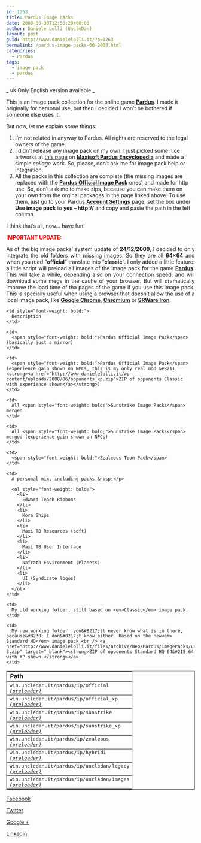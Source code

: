 ```yaml
---
id: 1263
title: Pardus Image Packs
date: 2008-06-30T12:56:29+00:00
author: Daniele Lolli (UncleDan)
layout: post
guid: http://www.danielelolli.it/?p=1263
permalink: /pardus-image-packs-06-2008.html
categories:
  - Pardus
tags:
  - image pack
  - pardus
---
```

_ <img class="alignnone size-full wp-image-149" title="uk-flag-xsmall" src="http://www.danielelolli.it/wp-content/uploads/2009/03/uk-flag-xsmall.gif" alt="uk-flag-xsmall" width="20" height="15" />Only English version available._

This is an image pack collection for the online game <a href="http://www.pardus.at/" target="_blank"><span style="font-weight: bold;">Pardus</span></a>. I made it originally for personal use, but then I decided I won&#8217;t be bothered if someone else uses it.

<div>
  <p>
    But now, let me explain some things:
  </p>
</div>

  1. I&#8217;m not related in anyway to Pardus. All rights are reserved to the legal owners of the game.
  2. I didn&#8217;t release any image pack on my own. I just picked some nice artworks at <a href="http://pardus.maxisoft.org/imagepacks.html" target="_blank">this page</a> on <a href="http://pardus.maxisoft.org/" target="_blank"><span style="font-weight: bold;">Maxisoft Pardus Encyclopedia</span></a> and made a simple <span style="font-style: italic;">collage</span> work. So, please, don&#8217;t ask me for image pack help or integration.
  3. All the packs in this collection are complete (the missing images are replaced with the <a href="http://static.pardus.at/downloads/images.zip" target="_blank"><span style="font-weight: bold;">Pardus Official Image Pack</span></a> ones) and made for http use. So, don&#8217;t ask me to make zips, because you can make them on your own from the orginal packages in the page linked above. To use them, just go to your Pardus <a href="http://www.pardus.at/index.php?section=account_settings" target="_blank"><span style="font-weight: bold;">Account Settings</span></a> page, set the box under <span style="font-weight: bold;">Use image pack</span> to <span style="font-weight: bold;">yes &#8211; http://</span> and copy and paste the path in the left column.

I think that&#8217;s all, now&#8230; have fun!

**<span style="color: #ff0000;">IMPORTANT UPDATE:</span>**

<p style="text-align: justify;">
  As of the big image packs&#8217; system update of <strong>24/12/2009</strong>, I decided to only integrate the old folders with missing images. So they are all <strong>64&#215;64</strong> and when you read &#8220;<strong>official</strong>&#8221; translate into &#8220;<strong>classic</strong>&#8220;. I only added a little feature: a little script will preload all images of the image pack for the game <a href="http://www.pardus.at/" target="_blank"><strong>Pardus</strong></a>. This will take a while, depending also on your connection speed, and will download some megs in the cache of your browser. But will dramatically improve the load time of tha pages of the game if you use this image pack. This is specially useful when using a browser that doesn&#8217;t allow the use of a local image pack, like <a href="http://www.google.com/chrome/" target="_blank"><strong>Google Chrome</strong></a>, <a href="http://www.chromium.org/" target="_blank"><strong>Chromium</strong></a> or <a href="http://www.srware.net/en/software_srware_iron.php" target="_href"><strong>SRWare Iron</strong></a>.
</p>

<table style="text-align: left; width: 100%;" border="1" cellspacing="2" cellpadding="2">
  <tr>
    <td style="font-weight: bold;">
      Path
    </td>
    
    <td style="font-weight: bold;">
      Description
    </td>
  </tr>
  
  <tr>
    <td style="font-family: monospace;">
      win.uncledan.it/pardus/ip/official<br /> <em><a href="http://www.danielelolli.it/files/archive/Web/Pardus/ImagePacks/official/preloader.php" target="_blank">(preloader)</a></em>
    </td>
    
    <td>
      <span style="font-weight: bold;">Pardus Official Image Pack</span> (basically just a mirror)
    </td>
  </tr>
  
  <tr>
    <td style="font-family: monospace;">
      win.uncledan.it/pardus/ip/official_xp<br /> <em><a href="http://www.danielelolli.it/files/archive/Web/Pardus/ImagePacks/official_xp/preloader.php" target="_blank">(preloader)</a></em>
    </td>
    
    <td>
      <span style="font-weight: bold;">Pardus Official Image Pack</span> (experience gain shown on NPCs, this is my only real mod &#8211; <strong><a href="http://www.danielelolli.it/wp-content/uploads/2008/06/opponents_xp.zip">ZIP of opponents Classic with experience shown</a></strong>)
    </td>
  </tr>
  
  <tr>
    <td style="font-family: monospace;">
      win.uncledan.it/pardus/ip/sunstrike<br /> <em><a href="http://www.danielelolli.it/files/archive/Web/Pardus/ImagePacks/sunstrike/preloader.php" target="_blank">(preloader)</a></em>
    </td>
    
    <td>
      All <span style="font-weight: bold;">Sunstrike Image Packs</span> merged
    </td>
  </tr>
  
  <tr>
    <td style="font-family: monospace;">
      win.uncledan.it/pardus/ip/sunstrike_xp<br /> <em><a href="http://www.danielelolli.it/files/archive/Web/Pardus/ImagePacks/sunstrike_xp/preloader.php" target="_blank">(preloader)</a></em>
    </td>
    
    <td>
      All <span style="font-weight: bold;">Sunstrike Image Packs</span> merged (experience gain shown on NPCs)
    </td>
  </tr>
  
  <tr>
    <td style="font-family: monospace;">
      win.uncledan.it/pardus/ip/zealeous<br /> <em><a href="http://www.danielelolli.it/files/archive/Web/Pardus/ImagePacks/zealeous/preloader.php">(preloader)</a></em>
    </td>
    
    <td>
      <span style="font-weight: bold;">Zealeous Toon Pack</span>
    </td>
  </tr>
  
  <tr>
    <td style="vertical-align: top; font-family: monospace;">
      win.uncledan.it/pardus/ip/hybrid1<br /> <em><a href="http://www.danielelolli.it/files/archive/Web/Pardus/ImagePacks/hybrid1/preloader.php" target="_blank">(preloader)</a></em>
    </td>
    
    <td>
      A personal mix, including packs:&nbsp;</p> 
      
      <ol style="font-weight: bold;">
        <li>
          Edward Teach Ribbons
        </li>
        <li>
          Kora Ships
        </li>
        <li>
          Maxi TB Resources (soft)
        </li>
        <li>
          Maxi TB User Interface
        </li>
        <li>
          Nafrath Environment (Planets)
        </li>
        <li>
          UI (Syndicate logos)
        </li>
      </ol>
    </td>
  </tr>
  
  <tr>
    <td style="font-family: monospace;">
      win.uncledan.it/pardus/ip/uncledan/legacy<br /> <em><a href="http://www.danielelolli.it/files/archive/Web/Pardus/ImagePacks/uncledan/legacy/preloader.php" target="_blank">(preloader)</a></em>
    </td>
    
    <td>
      My old working folder, still based on <em>Classic</em> image pack.
    </td>
  </tr>
  
  <tr>
    <td style="font-family: monospace;">
      win.uncledan.it/pardus/ip/uncledan/images<br /> <em><a href="http://www.danielelolli.it/files/archive/Web/Pardus/ImagePacks/uncledan/images/preloader.php" target="_blank">(preloader)</a></em>
    </td>
    
    <td>
      My new working folder: you&#8217;ll never know what is in there, because&#8230; I don&#8217;t know either. Based on the new<em> Standard HQ</em> image pack.<br /> <a href="http://www.danielelolli.it/files/archive/Web/Pardus/ImagePacks/uncledan/images/opponents_64x64_HQ_v0-3.zip" target="_blank"><strong>ZIP of opponents Standard HQ 64&#215;64 with XP shown.</strong></a>
    </td>
  </tr>
</table>

<div class="container_share">
  <a href="http://www.facebook.com/sharer.php?u=http://www.danielelolli.it/pardus-image-packs-06-2008.html&t=Pardus Image Packs" target="_blank" class="button_purab_share facebook"><span><i class="icon-facebook"></i></span>
  
  <p>
    Facebook
  </p></a> 
  
  <a href="http://twitter.com/share?url=http://www.danielelolli.it/pardus-image-packs-06-2008.html&text=Pardus Image Packs" target="_blank" class="button_purab_share twitter"><span><i class="icon-twitter"></i></span>
  
  <p>
    Twitter
  </p></a> 
  
  <a href="https://plus.google.com/share?url=http://www.danielelolli.it/pardus-image-packs-06-2008.html" target="_blank" class="button_purab_share google-plus"><span><i class="icon-google-plus"></i></span>
  
  <p>
    Google +
  </p></a> 
  
  <a href="http://www.linkedin.com/shareArticle?mini=true&url=http://www.danielelolli.it/pardus-image-packs-06-2008.html&title=Pardus Image Packs" target="_blank" class="button_purab_share linkedin"><span><i class="icon-linkedin"></i></span>
  
  <p>
    Linkedin
  </p></a>
</div>